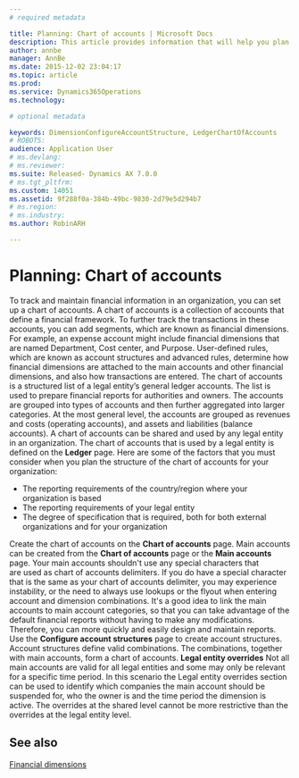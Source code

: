 ```yaml
---
# required metadata

title: Planning: Chart of accounts | Microsoft Docs
description: This article provides information that will help you plan the chart of accounts for your organization.
author: annbe
manager: AnnBe
ms.date: 2015-12-02 23:04:17
ms.topic: article
ms.prod: 
ms.service: Dynamics365Operations
ms.technology: 

# optional metadata

keywords: DimensionConfigureAccountStructure, LedgerChartOfAccounts
# ROBOTS: 
audience: Application User
# ms.devlang: 
# ms.reviewer: 
ms.suite: Released- Dynamics AX 7.0.0
# ms.tgt_pltfrm: 
ms.custom: 14051
ms.assetid: 9f288f0a-384b-49bc-9830-2d79e5d294b7
# ms.region: 
# ms.industry: 
ms.author: RobinARH

---
```


# Planning: Chart of accounts

To track and maintain financial information in an organization, you can set up a chart of accounts. A chart of accounts is a collection of accounts that define a financial framework. To further track the transactions in these accounts, you can add segments, which are known as financial dimensions. For example, an expense account might include financial dimensions that are named Department, Cost center, and Purpose. User-defined rules, which are known as account structures and advanced rules, determine how financial dimensions are attached to the main accounts and other financial dimensions, and also how transactions are entered. The chart of accounts is a structured list of a legal entity’s general ledger accounts. The list is used to prepare financial reports for authorities and owners. The accounts are grouped into types of accounts and then further aggregated into larger categories. At the most general level, the accounts are grouped as revenues and costs (operating accounts), and assets and liabilities (balance accounts). A chart of accounts can be shared and used by any legal entity in an organization. The chart of accounts that is used by a legal entity is defined on the **Ledger** page. Here are some of the factors that you must consider when you plan the structure of the chart of accounts for your organization:

-   The reporting requirements of the country/region where your organization is based
-   The reporting requirements of your legal entity
-   The degree of specification that is required, both for both external organizations and for your organization

Create the chart of accounts on the **Chart of accounts** page. Main accounts can be created from the **Chart of accounts** page or the **Main accounts** page. Your main accounts shouldn't use any special characters that are used as chart of accounts delimiters. If you do have a special character that is the same as your chart of accounts delimiter, you may experience instability, or the need to always use lookups or the flyout when entering account and dimension combinations. It's a good idea to link the main accounts to main account categories, so that you can take advantage of the default financial reports without having to make any modifications. Therefore, you can more quickly and easily design and maintain reports. Use the **Configure account structures** page to create account structures. Account structures define valid combinations. The combinations, together with main accounts, form a chart of accounts. **Legal entity overrides** Not all main accounts are valid for all legal entities and some may only be relevant for a specific time period. In this scenario the Legal entity overrides section can be used to identify which companies the main account should be suspended for, who the owner is and the time period the dimension is active. The overrides at the shared level cannot be more restrictive than the overrides at the legal entity level.

See also
--------

[Financial dimensions](https://ax.help.dynamics.com/en/wiki/financial-dimensions/)

